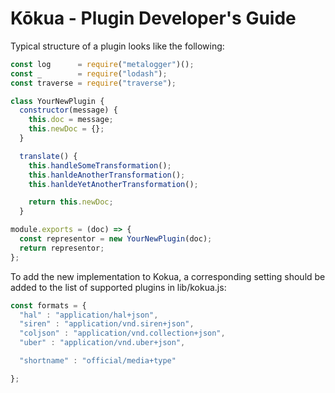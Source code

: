 # Kōkua - Plugin Developer's Guide

Typical structure of a plugin looks like the following:

```javascript
const log      = require("metalogger")();
const _        = require("lodash");
const traverse = require("traverse");

class YourNewPlugin {
  constructor(message) {
    this.doc = message;
    this.newDoc = {};
  }

  translate() {
    this.handleSomeTransformation();
    this.hanldeAnotherTransformation();
    this.hanldeYetAnotherTransformation();

    return this.newDoc;
  }

module.exports = (doc) => {
  const representor = new YourNewPlugin(doc);
  return representor;
};
```

To add the new implementation to Kokua, a corresponding setting should be
added to the list of supported plugins in lib/kokua.js:

```javascript
const formats = {
  "hal" : "application/hal+json",
  "siren" : "application/vnd.siren+json",
  "coljson" : "application/vnd.collection+json",
  "uber" : "application/vnd.uber+json",

  "shortname" : "official/media+type"

};
```
